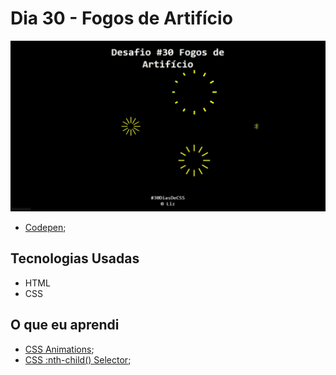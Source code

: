 # Dia 30 - Fogos de Artifício

![Fogos de Artifício](./captured.gif?raw=true "Fogos de Artifício")

*   [Codepen](https://codepen.io/lizvidotti91/pen/rNLvaew); 

## Tecnologias Usadas

*   HTML
*   CSS

## O que eu aprendi

*   [CSS Animations](https://www.w3schools.com/css/css3_animations.asp); 
*   [CSS :nth-child() Selector](https://www.w3schools.com/cssref/sel_nth-child.asp); 
